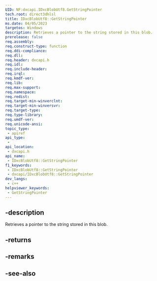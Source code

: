 ```yaml
---
UID: NF:dxcapi.IDxcBlobUtf8.GetStringPointer
tech.root: direct3dhlsl
title: IDxcBlobUtf8::GetStringPointer
ms.date: 04/05/2023
targetos: Windows
description: Retrieves a pointer to the string stored in this blob.
prerelease: false
req.assembly: 
req.construct-type: function
req.ddi-compliance: 
req.dll: 
req.header: dxcapi.h
req.idl: 
req.include-header: 
req.irql: 
req.kmdf-ver: 
req.lib: 
req.max-support: 
req.namespace: 
req.redist: 
req.target-min-winverclnt: 
req.target-min-winversvr: 
req.target-type: 
req.type-library: 
req.umdf-ver: 
req.unicode-ansi: 
topic_type:
 - apiref
api_type:
 - 
api_location:
 - dxcapi.h
api_name:
 - IDxcBlobUtf8::GetStringPointer
f1_keywords:
 - IDxcBlobUtf8::GetStringPointer
 - dxcapi/IDxcBlobUtf8::GetStringPointer
dev_langs:
 - c++
helpviewer_keywords:
 - GetStringPointer
---
```


## -description

Retrieves a pointer to the string stored in this blob.

## -returns

## -remarks

## -see-also
